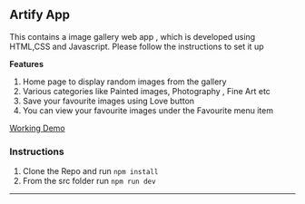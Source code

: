 ## Artify App

This contains a image gallery web app , which is developed using HTML,CSS and Javascript. Please follow the instructions to set it up

**Features**

1. Home page to display random images from the gallery
2. Various categories like Painted images, Photography , Fine Art etc
3. Save your favourite images using Love button
4. You can view your favourite images under the Favourite menu item
   

[Working Demo](https://diligent-sail.surge.sh)


### Instructions

1. Clone the Repo and run ``npm install``
2. From the src folder run ``npm run dev``
   

---



